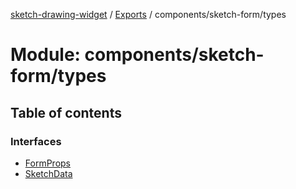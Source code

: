 [sketch-drawing-widget](../README.md) / [Exports](../modules.md) / components/sketch-form/types

# Module: components/sketch-form/types

## Table of contents

### Interfaces

- [FormProps](../interfaces/components_sketch_form_types.FormProps.md)
- [SketchData](../interfaces/components_sketch_form_types.SketchData.md)

